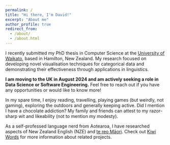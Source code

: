```yaml
---
permalink: /
title: "Hi there, I'm David!"
excerpt: "About me"
author_profile: true
redirect_from: 
  - /about/
  - /about.html
---
```



I recently submitted my PhD thesis in Computer Science at the [University of Waikato](https://www.waikato.ac.nz/), based in Hamilton, New Zealand. My research focused on developing novel visualisation techniques for categorical data and demonstrating their effectiveness through applications in linguistics.

**I am moving to the UK in August 2024 and am actively seeking a role in Data Science or Software Engineering.** Feel free to reach out if you have any opportunities or would like to know more!

In my spare time, I enjoy reading, travelling, playing games (but weirdly, not gaming), exploring the outdoors and generally keeping active. Did I mention I have a chocolate addiction? 
My family and friends can attest to my razor-sharp wit and likeability (not to mention my modesty). 

As a self-professed language nerd from Aotearoa, I have researched aspects of New Zealand English (NZE) and [te reo Māori](http://www.maorilanguage.info/mao_lang_desc1.html). Check out [Kiwi Words](https://kiwiwords.cms.waikato.ac.nz/) for more information about related projects.
